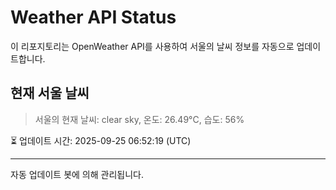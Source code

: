 
# Weather API Status

이 리포지토리는 OpenWeather API를 사용하여 서울의 날씨 정보를 자동으로 업데이트합니다.

## 현재 서울 날씨
> 서울의 현재 날씨: clear sky, 온도: 26.49°C, 습도: 56%

⏳ 업데이트 시간: 2025-09-25 06:52:19 (UTC)

---
자동 업데이트 봇에 의해 관리됩니다.
